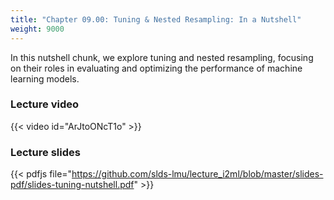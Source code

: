 ```yaml
---
title: "Chapter 09.00: Tuning & Nested Resampling: In a Nutshell"
weight: 9000
---
```

In this nutshell chunk, we explore tuning and nested resampling, focusing on their roles in evaluating and optimizing the performance of machine learning models.

<!--more-->

### Lecture video

{{< video id="ArJtoONcT1o" >}}

### Lecture slides

{{< pdfjs file="https://github.com/slds-lmu/lecture_i2ml/blob/master/slides-pdf/slides-tuning-nutshell.pdf" >}}
